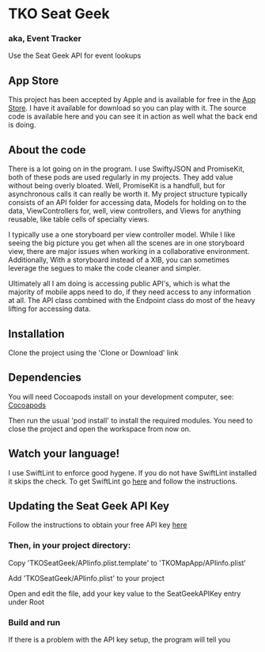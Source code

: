 # TKO Seat Geek
### aka, Event Tracker
Use the Seat Geek API for event lookups

## App Store
This project has been accepted by Apple and is available for free in the [App Store](https://itunes.apple.com/us/app/tko-event-tracker/id1244792509?ls=1&mt=8). I have it available for download so you can play with it. The source code is available here and you can see it in action as well what the back end is doing. 

## About the code
There is a lot going on in the program. I use SwiftyJSON and PromiseKit, both of these pods are used regularly in my projects. They add value without being overly bloated. Well, PromiseKit is a handfull, but for asynchronous calls it can really be worth it. My project structure typically consists of an API folder for accessing data, Models for holding on to the data, ViewControllers for, well, view controllers, and Views for anything reusable, like table cells of specialty views. 

I typically use a one storyboard per view controller model. While I like seeing the big picture you get when all the scenes are in one storyboard view, there are major issues when working in a collaborative environment. Additionally, With a storyboard instead of a XIB, you can sometimes leverage the segues to make the code cleaner and simpler.

Ultimately all I am doing is accessing public API's, which is what the majority of mobile apps need to do, if they need access to any information at all. The API class combined with the Endpoint class do most of the heavy lifting for accessing data.

## Installation

Clone the project using the 'Clone or Download' link

## Dependencies

You will need Cocoapods install on your development computer, see: [Cocoapods](https://cocoapods.org)

Then run the usual 'pod install' to install the required modules. You need to close the project and open the workspace from now on.

## Watch your language!

I use SwiftLint to enforce good hygene. If you do not have SwiftLint installed it skips the check. To get SwiftLint go [here](https://github.com/realm/SwiftLint) and follow the instructions.

## Updating the Seat Geek API Key

Follow the instructions to obtain your free API key [here](https://seatgeek.com/account/develop)

### Then, in your project directory:

Copy 'TKOSeatGeek/APIinfo.plist.template' to 'TKOMapApp/APIinfo.plist'

Add 'TKOSeatGeek/APIinfo.plist' to your project

Open and edit the file, add your key value to the SeatGeekAPIKey entry under Root

### Build and run

If there is a problem with the API key setup, the program will tell you
